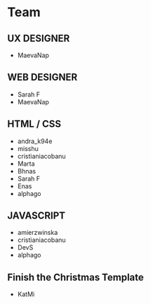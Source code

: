 # Team

## UX DESIGNER
- MaevaNap

## WEB DESIGNER
- Sarah F
- MaevaNap

## HTML / CSS
- andra_k94e
- misshu
- cristianiacobanu
- Marta
- Bhnas
- Sarah F
- Enas
- alphago

## JAVASCRIPT
- amierzwinska
- cristianiacobanu
- DevS
- alphago

## Finish the Christmas Template
- KatMi
